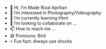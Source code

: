 - 👋 Hi, I’m Made Rizal Aprilian
- 👀 I’m interested in Photography/Videography
- 🌱 I’m currently learning Html
- 💞️ I’m looking to collaborate on ...
- 📫 How to reach me ...
- 😄 Pronouns: Bird
- ⚡ Fun fact: Always use shocks

<!---
DeLian02/DeLian02 is a ✨ special ✨ repository because its `README.md` (this file) appears on your GitHub profile.
You can click the Preview link to take a look at your changes.
--->

